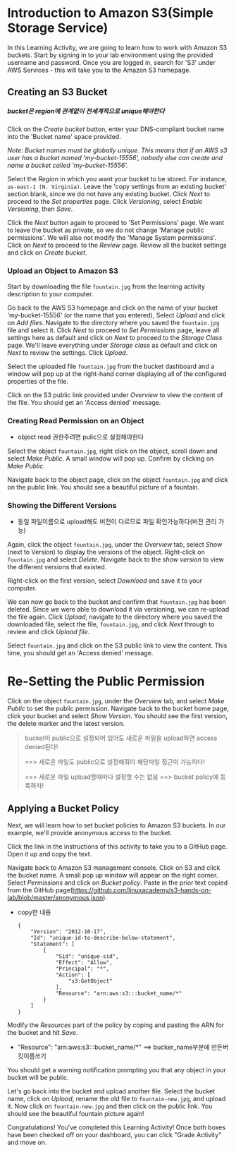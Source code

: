 # Introduction to Amazon S3(Simple Storage Service)

In this Learning Activity, we are going to learn how to work with Amazon S3 buckets. Start by signing in to your lab environment using the provided username and password. Once you are logged in, search for 'S3' under AWS Services - this will take you to the Amazon S3 homepage.

## Creating an S3 Bucket

##### bucket은 region에 관계없이 전세계적으로 unique해야한다

Click on the *Create bucket* button, enter your DNS-compliant bucket name into the 'Bucket name' space provided.

*Note: Bucket names must be globally unique. This means that if an AWS s3 user has a bucket named 'my-bucket-15556', nobody else can create and name a bucket called 'my-bucket-15556'.*

Select the *Region* in which you want your bucket to be stored. For instance, `us-east-1 (N. Virginia)`. Leave the 'copy settings from an existing bucket' section blank, since we do not have any existing bucket. Click *Next* to proceed to the *Set properties* page. Click *Versioning*, select *Enable Versioning*, then *Save*.

Click the *Next* button again to proceed to 'Set Permissions' page. We want to leave the bucket as private, so we do not change 'Manage public permissions'. We will also not modify the 'Manage System permissions'. Click on *Next* to proceed to the *Review* page. Review all the bucket settings and click on *Create bucket*.

### Upload an Object to Amazon S3

Start by downloading the file `fountain.jpg` from the learning activity description to your computer.

Go back to the AWS S3 homepage and click on the name of your bucket 'my-bucket-15556' (or the name that you entered), Select *Upload* and click on *Add files*. Navigate to the directory where you saved the `fountain.jpg` file and select it. Click *Next* to proceed to *Set Permissions* page, leave all settings here as default and click on *Next* to proceed to the *Storage Class* page. We'll leave everything under *Storage class* as default and click on *Next* to review the settings. Click *Upload*.

Select the uploaded file `fountain.jpg` from the bucket dashboard and a window will pop up at the right-hand corner displaying all of the configured properties of the file.

Click on the S3 public link provided under *Overview* to view the content of the file. You should get an 'Access denied' message.

### Creating Read Permission on an Object

- object read 권한주려면 pulic으로 설정해야한다

Select the object `fountain.jpg`, right click on the object, scroll down and select *Make Public*. A small window will pop up. Confirm by clicking on *Make Public*.

Navigate back to the object page, click on the object `fountain.jpg` and click on the public link. You should see a beautiful picture of a fountain.

### Showing the Different Versions

- 동일 파일이름으로 upload해도 버전이 다르므로 파일 확인가능하다(버전 관리 가능)

Again, click the object `fountain.jpg`, under the *Overview* tab, select *Show* (next to Version) to display the versions of the object. Right-click on `fountain.jpg` and select *Delete*. Navigate back to the *show version* to view the different versions that existed.

Right-click on the first version, select *Download* and save it to your computer.

We can now go back to the bucket and confirm that `fountain.jpg` has been deleted. Since we were able to download it via versioning, we can re-upload the file again. Click *Upload*, navigate to the directory where you saved the downloaded file, select the file, `fountain.jpg`, and click *Next* through to review and click *Upload file*.

Select `fountain.jpg` and click on the S3 public link to view the content. This time, you should get an 'Access denied' message.

# Re-Setting the Public Permission

Click on the object `fountain.jpg`, under the *Overview* tab, and select *Make Public* to set the public permission. Navigate back to the bucket home page, click your bucket and select *Show Version*. You should see the first version, the delete marker and the latest version.

> bucket이 public으로 설정되어 있어도 새로운 파일을 upload하면 access denied된다!
>
> ==> 새로운 파일도 public으로 설정해줘야 해당파일 접근이 가능하다!
>
> ==> 새로운 파일 upload할때마다 설정할 수는 없음 ==> bucket policy에 등록하자!

## Applying a Bucket Policy

Next, we will learn how to set bucket policies to Amazon S3 buckets. In our example, we'll provide anonymous access to the bucket.

Click the link in the instructions of this activity to take you to a GitHub page. Open it up and copy the text.

Navigate back to Amazon S3 management console. Click on S3 and click the bucket name. A small pop up window will appear on the right corner. Select *Permissions* and click on *Bucket policy*. Paste in the prior text copied from the GitHub page(https://github.com/linuxacademy/s3-hands-on-lab/blob/master/anonymous.json). 

- copy한 내용

  ```
  {
      "Version": "2012-10-17",
      "Id": "unique-id-to-describe-below-statement",
      "Statement": [
          {
              "Sid": "unique-sid",
              "Effect": "Allow",
              "Principal": "*",
              "Action": [
                  "s3:GetObject"
              ],
              "Resource": "arn:aws:s3:::bucket_name/*"
          }
      ]
  }
  ```

Modify the *Resources* part of the policy by coping and pasting the ARN for the bucket and hit *Save*. 

- "Resource": "arn:aws:s3:::bucket_name/*"  ==> bucker_name부분에 만든버킷이름쓰기

You should get a warning notification prompting you that any object in your bucket will be public.

Let's go back into the bucket and upload another file. Select the bucket name, click on *Upload*, rename the old file to `fountain-new.jpg`, and upload it. Now click on `fountain-new.jpg` and then click on the public link. You should see the beautiful fountain picture again!

Congratulations! You've completed this Learning Activity! Once both boxes have been checked off on your dashboard, you can click "Grade Activity" and move on.